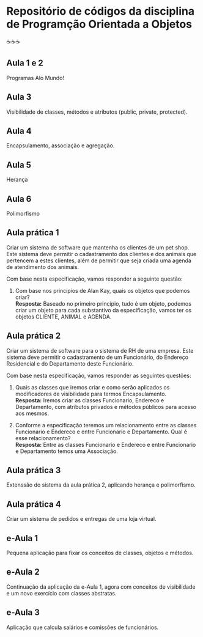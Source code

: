 # Repositório de códigos da disciplina de Programção Orientada a Objetos
:coffee::coffee::coffee:
## Aula 1 e 2
Programas Alo Mundo!

## Aula 3
Visibilidade de classes, métodos e atributos (public, private, protected).

## Aula 4
Encapsulamento, associação e agregação.

## Aula 5
Herança

## Aula 6
Polimorfismo

## Aula prática 1
Criar um sistema de software que mantenha os clientes de um pet shop. Este sistema deve permitir o cadastramento dos clientes e dos animais que pertencem a estes clientes, além de permitir que seja criada uma agenda de atendimento dos animais.  

Com base nesta especificação, vamos responder a seguinte questão:

1) Com base nos princípios de Alan Kay, quais os objetos que podemos criar?  
**Resposta:** Baseado no primeiro princípio, tudo é um objeto, podemos criar um objeto para cada substantivo da especificação, vamos ter os objetos CLIENTE, ANIMAL e AGENDA.

## Aula prática 2
Criar um sistema de software para o sistema de RH de uma empresa. Este sistema deve permitir o cadastramento de um Funcionário, do Endereço Residencial e do Departamento deste Funcionário.

Com base nesta especificação, vamos responder as seguintes questões:

1) Quais as classes que iremos criar e como serão aplicados os modificadores de visibilidade para termos Encapsulamento.  
**Resposta:** Iremos criar as classes Funcionario, Endereco e Departamento, com atributos privados e métodos públicos para acesso aos mesmos.

2) Conforme a especificação teremos um relacionamento entre as classes Funcionario e Endereco e entre Funcionario e Departamento. Qual é esse relacionamento?  
**Resposta:** Entre as classes Funcionario e Endereco e entre Funcionario e Departamento temos uma Associação.

## Aula prática 3
Extenssão do sistema da aula prática 2, aplicando herança e polimorfismo.

## Aula prática 4
Criar um sistema de pedidos e entregas de uma loja virtual.

## e-Aula 1
Pequena aplicação para fixar os conceitos de classes, objetos e métodos.

## e-Aula 2
Continuação da aplicação da e-Aula 1, agora com conceitos de visibilidade e um novo exercício com classes abstratas.

## e-Aula 3
Aplicação que calcula salários e comissões de funcionários.
